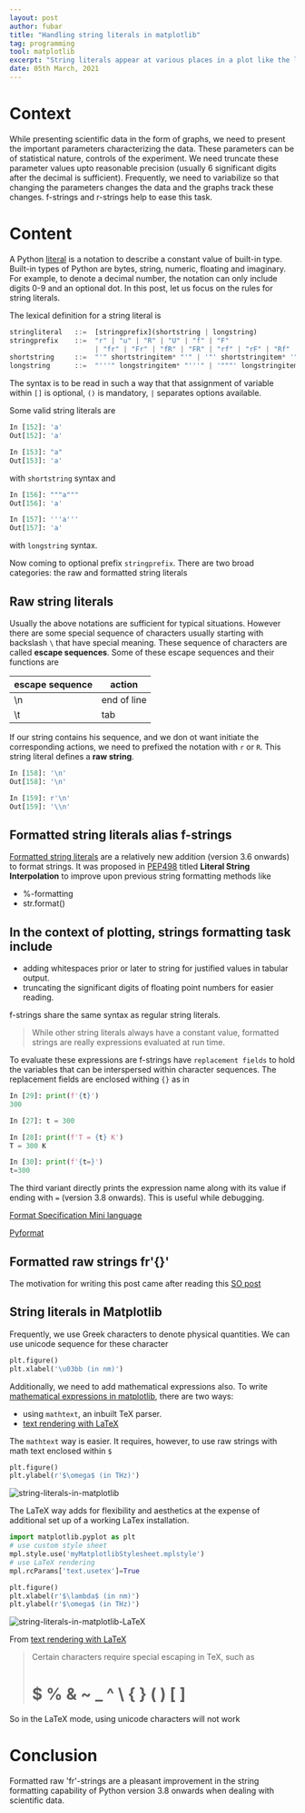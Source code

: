 ```yaml
---
layout: post
author: fubar
title: "Handling string literals in matplotlib"
tag: programming
tool: matplotlib
excerpt: "String literals appear at various places in a plot like the labels for the axes, legend description, text annotations. They may also contain non standard unicode characters. Sometimes we need to typset mathematical formulae. Matplotlib in conjunction with Python's string literal handling lets us do these task seamlessly."
date: 05th March, 2021
---
```


# Context
While presenting scientific data in the form of graphs, we need to present the important parameters characterizing the data. These parameters can be of statistical nature, controls of the experiment. We need truncate these parameter values upto reasonable precision (usually 6 significant digits after the decimal is sufficient). Frequently, we need to variabilize so that changing the parameters changes the data and the graphs track these changes. f-strings and r-strings help to ease this task.

# Content

A Python [literal](https://docs.python.org/3/reference/lexical_analysis.html#literals) is a notation to describe a constant value of built-in type. Built-in types of Python are bytes, string, numeric, floating and imaginary. For example, to denote a decimal number, the notation can only include digits 0-9 and an optional dot. In this post, let us focus on the rules for string literals.

The lexical definition for a string literal is

```python
stringliteral   ::=  [stringprefix](shortstring | longstring)
stringprefix    ::=  "r" | "u" | "R" | "U" | "f" | "F"
                     | "fr" | "Fr" | "fR" | "FR" | "rf" | "rF" | "Rf" | "RF"
shortstring     ::=  "'" shortstringitem* "'" | '"' shortstringitem* '"'
longstring      ::=  "'''" longstringitem* "'''" | '"""' longstringitem* '"""'
```

The syntax is to be read in such a way that that assignment of variable within `[]` is optional, `()` is mandatory, `|` separates options available.

Some valid string literals are

```python
In [152]: 'a'
Out[152]: 'a'

In [153]: "a"
Out[153]: 'a'
```
with `shortstring` syntax and

```python
In [156]: """a"""
Out[156]: 'a'

In [157]: '''a'''
Out[157]: 'a'
```
with `longstring` syntax.

Now coming to optional prefix `stringprefix`. There are two broad categories: the raw and formatted string literals

## Raw string literals

Usually the above notations are sufficient for typical situations. However there are some special sequence of characters usually starting with backslash `\` that have special meaning. These sequence of characters are called **escape sequences**. Some of these escape sequences and their functions are


 escape sequence | action
 --- | ---
 \n    | end of line
 \t    | tab   

If our string contains his sequence, and we don ot want initiate the corresponding actions, we need to prefixed the notation with `r` or `R`. This string literal defines a **raw string**.

```python
In [158]: '\n'
Out[158]: '\n'

In [159]: r'\n'
Out[159]: '\\n'
```

## Formatted string literals alias f-strings

[Formatted string literals](https://docs.python.org/3/reference/lexical_analysis.html#formatted-string-literals) are a relatively new addition (version 3.6 onwards) to format strings. It was proposed in [PEP498](https://www.python.org/dev/peps/pep-0498/#id2) titled **Literal String Interpolation** to improve upon previous string formatting methods like

- %-formatting
- str.format()

 In the context of plotting, strings formatting task include
-
- adding whitespaces prior or later to string for justified values in tabular output.
- truncating the significant digits of floating point numbers for easier reading.

f-strings share the same syntax as regular string literals.

> While other string literals always have a constant value, formatted strings are really expressions evaluated at run time.

To evaluate these expressions are f-strings have `replacement fields` to hold the variables that can be interspersed within character sequences. The replacement fields are enclosed withing `{}` as in

```python
In [29]: print(f'{t}')
300

In [27]: t = 300

In [28]: print(f'T = {t} K')
T = 300 K

In [30]: print(f'{t=}')
t=300
```
The third variant directly prints the expression name along with its value if ending with `=` (version 3.8 onwards). This is useful while debugging.

[Format Specification Mini language](https://docs.python.org/3/library/string.html#format-specification-mini-language)

[Pyformat](https://pyformat.info/)

## Formatted raw strings fr'{}'

The motivation for writing this post came after reading this [SO post](https://stackoverflow.com/a/58302703/2830552)    

## String literals in Matplotlib

Frequently, we use Greek characters to denote physical quantities. We can use unicode sequence for these character

```python
plt.figure()
plt.xlabel('\u03bb (in nm)')
```

Additionally, we need to add mathematical expressions also. To write [mathematical expressions in matplotlib](https://matplotlib.org/stable/tutorials/text/mathtext.html), there are two ways:

- using `mathtext`, an inbuilt TeX parser.
- [text rendering with LaTeX](https://matplotlib.org/stable/tutorials/text/usetex.html?highlight=latex)

The `mathtext` way is easier. It requires, however, to use raw strings with math text enclosed within `$`

```python
plt.figure()
plt.ylabel(r'$\omega$ (in THz)')
```
<!--
<img src="/assets/images/Matplotlib/stringLiteralsInMatplotlib.png" alt="string-literals-in-matplotlib" width="300"/>
-->

![string-literals-in-matplotlib](/assets/images/Matplotlib/stringLiteralsInMatplotlib.png)

The LaTeX way adds for flexibility and aesthetics at the expense of additional set up of a working LaTex installation.

```python
import matplotlib.pyplot as plt
# use custom style sheet
mpl.style.use('myMatplotlibStylesheet.mplstyle')
# use LaTeX rendering
mpl.rcParams['text.usetex']=True

plt.figure()
plt.xlabel(r'$\lambda$ (in nm)')
plt.ylabel(r'$\omega$ (in THz)')
```
<!--
<img src="/assets/images/Matplotlib/stringLiteralsInMatplotlibLaTeX.png" alt="string-literals-in-matplotlib-LaTeX" width="300"/>
-->

![string-literals-in-matplotlib-LaTeX](/assets/images/Matplotlib/stringLiteralsInMatplotlibLaTeX.png)

From [text rendering with LaTeX]()
> Certain characters require special escaping in TeX, such as
> # $ % & ~ _ ^ \ { } \( \) \[ \]

So in the LaTeX mode, using unicode characters will not work

# Conclusion

Formatted raw 'fr'-strings are a pleasant improvement in the string formatting capability of Python version 3.8 onwards when dealing with scientific data.
